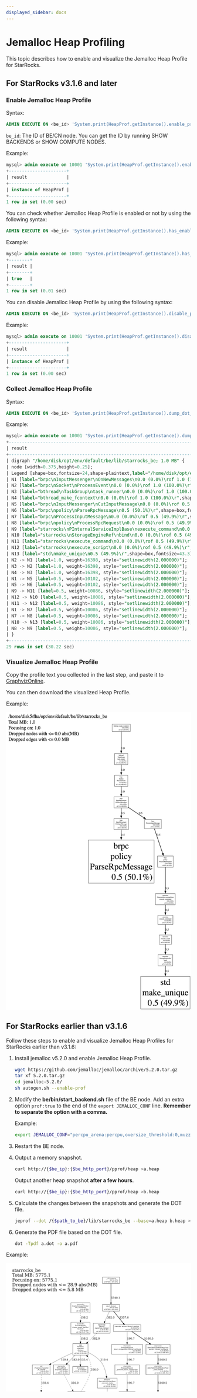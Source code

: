 ```yaml
---
displayed_sidebar: docs
---
```


# Jemalloc Heap Profiling

This topic describes how to enable and visualize the Jemalloc Heap Profile for StarRocks.

## For StarRocks v3.1.6 and later

### Enable Jemalloc Heap Profile

Syntax:

```SQL
ADMIN EXECUTE ON <be_id> 'System.print(HeapProf.getInstance().enable_prof())'
```

`be_id`: The ID of BE/CN node. You can get the ID by running SHOW BACKENDS or SHOW COMPUTE NODES.

Example:

```SQL
mysql> admin execute on 10001 'System.print(HeapProf.getInstance().enable_prof())';
+----------------------+
| result               |
+----------------------+
| instance of HeapProf |
+----------------------+
1 row in set (0.00 sec)
```

You can check whether Jemalloc Heap Profile is enabled or not by using the following syntax:

```SQL
ADMIN EXECUTE ON <be_id> 'System.print(HeapProf.getInstance().has_enable())'
```

Example:

```SQL
mysql> admin execute on 10001 'System.print(HeapProf.getInstance().has_enable())';
+--------+
| result |
+--------+
| true   |
+--------+
1 row in set (0.01 sec)
```

You can disable Jemalloc Heap Profile by using the following syntax:

```SQL
ADMIN EXECUTE ON <be_id> 'System.print(HeapProf.getInstance().disable_prof())'
```

Example:

```SQL
mysql> admin execute on 10001 'System.print(HeapProf.getInstance().disable_prof())';
+----------------------+
| result               |
+----------------------+
| instance of HeapProf |
+----------------------+
1 row in set (0.00 sec)
```

### Collect Jemalloc Heap Profile

Syntax:

```SQL
ADMIN EXECUTE ON <be_id> 'System.print(HeapProf.getInstance().dump_dot_snapshot())'
```

Example:

```SQL
mysql> admin execute on 10001 'System.print(HeapProf.getInstance().dump_dot_snapshot())';
+-----------------------------------------------------------------------------------------------------------------------------------------------------------------------------------------------------------------+
| result                                                                                                                                                                                                          |
+-----------------------------------------------------------------------------------------------------------------------------------------------------------------------------------------------------------------+
| digraph "/home/disk/opt/env/default/be/lib/starrocks_be; 1.0 MB" {                                                                                                                                         |
| node [width=0.375,height=0.25];                                                                                                                                                                                 |
| Legend [shape=box,fontsize=24,shape=plaintext,label="/home/disk/opt/env/default/be/lib/starrocks_be\lTotal MB: 1.0\lFocusing on: 1.0\lDropped nodes with <= 0.0 abs(MB)\lDropped edges with <= 0.0 MB\l"]; |
| N1 [label="brpc\nInputMessenger\nOnNewMessages\n0.0 (0.0%)\rof 1.0 (100.0%)\r",shape=box,fontsize=8.0];                                                                                                         |
| N2 [label="brpc\nSocket\nProcessEvent\n0.0 (0.0%)\rof 1.0 (100.0%)\r",shape=box,fontsize=8.0];                                                                                                                  |
| N3 [label="bthread\nTaskGroup\ntask_runner\n0.0 (0.0%)\rof 1.0 (100.0%)\r",shape=box,fontsize=8.0];                                                                                                             |
| N4 [label="bthread_make_fcontext\n0.0 (0.0%)\rof 1.0 (100.0%)\r",shape=box,fontsize=8.0];                                                                                                                       |
| N5 [label="brpc\nInputMessenger\nCutInputMessage\n0.0 (0.0%)\rof 0.5 (50.1%)\r",shape=box,fontsize=8.0];                                                                                                        |
| N6 [label="brpc\npolicy\nParseRpcMessage\n0.5 (50.1%)\r",shape=box,fontsize=43.4];                                                                                                                              |
| N7 [label="brpc\nProcessInputMessage\n0.0 (0.0%)\rof 0.5 (49.9%)\r",shape=box,fontsize=8.0];                                                                                                                    |
| N8 [label="brpc\npolicy\nProcessRpcRequest\n0.0 (0.0%)\rof 0.5 (49.9%)\r",shape=box,fontsize=8.0];                                                                                                              |
| N9 [label="starrocks\nPInternalServiceImplBase\nexecute_command\n0.0 (0.0%)\rof 0.5 (49.9%)\r",shape=box,fontsize=8.0];                                                                                         |
| N10 [label="starrocks\nStorageEngineRef\nbind\n0.0 (0.0%)\rof 0.5 (49.9%)\r",shape=box,fontsize=8.0];                                                                                                           |
| N11 [label="starrocks\nexecute_command\n0.0 (0.0%)\rof 0.5 (49.9%)\r",shape=box,fontsize=8.0];                                                                                                                  |
| N12 [label="starrocks\nexecute_script\n0.0 (0.0%)\rof 0.5 (49.9%)\r",shape=box,fontsize=8.0];                                                                                                                   |
| N13 [label="std\nmake_unique\n0.5 (49.9%)\r",shape=box,fontsize=43.3];                                                                                                                                          |
| N2 -> N1 [label=1.0, weight=16398, style="setlinewidth(2.000000)"];                                                                                                                                             |
| N3 -> N2 [label=1.0, weight=16398, style="setlinewidth(2.000000)"];                                                                                                                                             |
| N4 -> N3 [label=1.0, weight=16398, style="setlinewidth(2.000000)"];                                                                                                                                             |
| N1 -> N5 [label=0.5, weight=10102, style="setlinewidth(2.000000)"];                                                                                                                                             |
| N5 -> N6 [label=0.5, weight=10102, style="setlinewidth(2.000000)"];                                                                                                                                             |
| N9 -> N11 [label=0.5, weight=10086, style="setlinewidth(2.000000)"];                                                                                                                                            |
| N12 -> N10 [label=0.5, weight=10086, style="setlinewidth(2.000000)"];                                                                                                                                           |
| N11 -> N12 [label=0.5, weight=10086, style="setlinewidth(2.000000)"];                                                                                                                                           |
| N1 -> N7 [label=0.5, weight=10086, style="setlinewidth(2.000000)"];                                                                                                                                             |
| N7 -> N8 [label=0.5, weight=10086, style="setlinewidth(2.000000)"];                                                                                                                                             |
| N10 -> N13 [label=0.5, weight=10086, style="setlinewidth(2.000000)"];                                                                                                                                           |
| N8 -> N9 [label=0.5, weight=10086, style="setlinewidth(2.000000)"];                                                                                                                                             |
| }                                                                                                                                                                                                               |
+-----------------------------------------------------------------------------------------------------------------------------------------------------------------------------------------------------------------+
29 rows in set (30.22 sec)
```

### Visualize Jemalloc Heap Profile

Copy the profile text you collected in the last step, and paste it to [GraphvizOnline](https://dreampuf.github.io/GraphvizOnline/).

You can then download the visualized Heap Profile.

Example:

![Example - Visualized Heap Profile - New](../_assets/visualized_heap_profile-new.png)

## For StarRocks earlier than v3.1.6

Follow these steps to enable and visualize Jemalloc Heap Profiles for StarRocks earlier than v3.1.6:

1. Install jemalloc v5.2.0 and enable Jemalloc Heap Profile.

   ```Bash
   wget https://github.com/jemalloc/jemalloc/archive/5.2.0.tar.gz
   tar xf 5.2.0.tar.gz
   cd jemalloc-5.2.0/
   sh autogen.sh --enable-prof
   ```

2. Modify the **be/bin/start_backend.sh** file of the BE node. Add an extra option `prof:true` to the end of the `export JEMALLOC_CONF` line. **Remember to separate the option with a comma.**

   Example:

   ```Bash
   export JEMALLOC_CONF="percpu_arena:percpu,oversize_threshold:0,muzzy_decay_ms:5000,dirty_decay_ms:5000,metadata_thp:auto,background_thread:true,prof:true"
   ```

3. Restart the BE node.

4. Output a memory snapshot.

   ```Bash
   curl http://{$be_ip}:{$be_http_port}/pprof/heap >a.heap
   ```

   Output another heap snapshot **after a few hours**.

   ```Bash
   curl http://{$be_ip}:{$be_http_port}/pprof/heap >b.heap
   ```

5. Calculate the changes between the snapshots and generate the DOT file.

   ```Bash
   jeprof --dot /{$path_to_be}/lib/starrocks_be --base=a.heap b.heap >a.dot
   ```

6. Generate the PDF file based on the DOT file.

   ```Bash
   dot -Tpdf a.dot -o a.pdf
   ```

Example:

![Example - Visualized Heap Profile - Old](../_assets/visualized_heap_profile-old.png)
